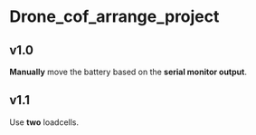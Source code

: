 # Drone_cof_arrange_project

## v1.0
**Manually** move the battery based on the **serial monitor output**.

## v1.1
Use **two** loadcells.
